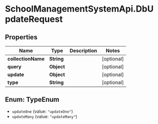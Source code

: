 # SchoolManagementSystemApi.DbUpdateRequest

## Properties
Name | Type | Description | Notes
------------ | ------------- | ------------- | -------------
**collectionName** | **String** |  | [optional] 
**query** | **Object** |  | [optional] 
**update** | **Object** |  | [optional] 
**type** | **String** |  | [optional] 

<a name="TypeEnum"></a>
## Enum: TypeEnum

* `updateOne` (value: `"updateOne"`)
* `updateMany` (value: `"updateMany"`)


